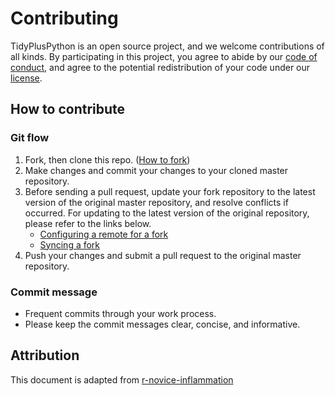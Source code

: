 # Contributing
TidyPlusPython is an open source project, and we welcome contributions of all kinds. By participating in this project, you agree to abide by our [code of conduct](CONDUCT.md), and agree to the potential redistribution of your code under our [license](LICENSE.md).

## How to contribute

### Git flow
1. Fork, then clone this repo. ([How to fork](https://help.github.com/articles/working-with-forks/))
2. Make changes and commit your changes to your cloned master repository.
3. Before sending a pull request, update your fork repository to the latest version of the original master repository, and resolve conflicts if occurred. For updating to the latest version of the original repository, please refer to the links below.
    - [Configuring a remote for a fork](https://help.github.com/articles/configuring-a-remote-for-a-fork/)
    - [Syncing a fork](https://help.github.com/articles/syncing-a-fork/)
4. Push your changes and submit a pull request to the original master repository.

### Commit message
- Frequent commits through your work process.
- Please keep the commit messages clear, concise, and informative.


## Attribution
This document is adapted from [r-novice-inflammation](https://github.com/swcarpentry/r-novice-inflammation/blob/gh-pages/CONTRIBUTING.md)
